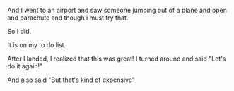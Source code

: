And I went to an airport  and saw someone jumping out of a plane and open and parachute and though i must try that.

So I did.

It is on my to do list.

After I landed, I realized that this was great! I turned around and said "Let's do it again!"

And also said "But that's kind of expensive"
